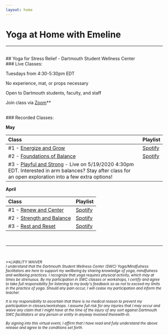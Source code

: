 ```yaml
---
layout: home
---
```

# Yoga at Home with Emeline

---
<br/>
## Yoga for Stress Relief - Dartmouth Student Wellness Center
<br/>
### Live Classes:

Tuesdays from 4:30-5:30pm EDT

No experience, mat, or props necessary

Open to Dartmouth students, faculty, and staff

Join class via [Zoom](https://dartmouth.zoom.us/j/757625459/)**

<br/>
### Recorded Classes:

<strong>May</strong>

| Class         |Playlist |
|:------------- |:-------------|
| #1 - [Energize and Grow](https://dartmouth.zoom.us/rec/share/6e0qdJbvyzhOYIXL0wacXKc4WbTKX6a8gXAZrPYJmh0-GPkWMmgqFChBuKPIK0kw)      | [Spotify](https://open.spotify.com/playlist/3y52hWEOUgObBKbGFV6m40?si=TqeBb2qQRvmtipo2fdyZ5A) | 
| #2 - [Foundations of Balance](https://dartmouth.zoom.us/rec/share/u5JMPqCz539Lb9L_sHvzfacFRK_peaa81ylL8vZfmRvJV_-5l7rvTPthJ56TpDRa)      | [Spotify](https://open.spotify.com/playlist/5n77zubagrCVy6WPqyAatf?si=zi8eCd9VQ7a6ICWeuyt5-A)      | 
| #3 - [Playful and Strong](https://dartmouth.zoom.us/j/757625459/) - Live on 5/19/2020 4:30pm EDT. Interested in arm balances? Stay after class for an open exploration into a few extra options! |       |

<!---
- [5/05/2020](https://dartmouth.zoom.us/rec/share/6e0qdJbvyzhOYIXL0wacXKc4WbTKX6a8gXAZrPYJmh0-GPkWMmgqFChBuKPIK0kw) - [Playlist](https://open.spotify.com/playlist/3y52hWEOUgObBKbGFV6m40?si=TqeBb2qQRvmtipo2fdyZ5A) - Energize and Grow
- [5/12/2020](https://dartmouth.zoom.us/rec/share/u5JMPqCz539Lb9L_sHvzfacFRK_peaa81ylL8vZfmRvJV_-5l7rvTPthJ56TpDRa) - [Playlist](https://open.spotify.com/playlist/5n77zubagrCVy6WPqyAatf?si=zi8eCd9VQ7a6ICWeuyt5-A) - Foundations of Balance
- 5/19/2020 - Playful and Strong - Live via [Zoom](https://dartmouth.zoom.us/j/757625459/)** at 4:30pm EDT. Interested in arm balances? Stay after class for an open exploration into a few extra options!
-->

<strong>April</strong>

| Class         |Playlist |
|:------------- |:-------------|
| #1 - [Renew and Center](https://dartmouth.zoom.us/rec/share/_OB4DvLpxyRJYpHJ60GPfJccTqXjeaa8hCRP-fAMykp1omfyuNvhAbBZKI8kKpoh)      | [Spotify](https://open.spotify.com/playlist/5MwNc7J0yVB2AMRMhpk637?si=O-gGO9TxS4q3on-M97uqfw) | 
| #2 - [Strength and Balance](https://dartmouth.zoom.us/rec/share/-ZUpDenyxkxOHdbz6nj8eKEvQYH3eaa81CFI-6demU_L2jLOMvbVrvH3XA8iUqYi)      | [Spotify](https://open.spotify.com/playlist/2HCdSoVTvBr1f1JgNXv6vh?si=c2NJtMM7TJOZ4RH08UnOIQ)      | 
| #3 - [Rest and Reset](https://dartmouth.zoom.us/rec/share/7vxECb7J031Of6vzxmzgW6E5G4HJaaa81ylKrvNZmhv5maM_GWmRUWNUNAVdEEw9) | [Spotify](https://open.spotify.com/playlist/4z4BsycUOc8GjgjKmytCKe?si=EOMr3jk1RUGYSMNzJ0CyWw)      |

<!---
- [4/14/2020](https://dartmouth.zoom.us/rec/share/_OB4DvLpxyRJYpHJ60GPfJccTqXjeaa8hCRP-fAMykp1omfyuNvhAbBZKI8kKpoh) -  [Playlist](https://open.spotify.com/playlist/5MwNc7J0yVB2AMRMhpk637?si=O-gGO9TxS4q3on-M97uqfw) - Renew and Center
- [4/21/2020](https://dartmouth.zoom.us/rec/share/-ZUpDenyxkxOHdbz6nj8eKEvQYH3eaa81CFI-6demU_L2jLOMvbVrvH3XA8iUqYi) - [Playlist](https://open.spotify.com/playlist/2HCdSoVTvBr1f1JgNXv6vh?si=c2NJtMM7TJOZ4RH08UnOIQ) - Strength and Balance
- [4/28/2020](https://dartmouth.zoom.us/rec/share/7vxECb7J031Of6vzxmzgW6E5G4HJaaa81ylKrvNZmhv5maM_GWmRUWNUNAVdEEw9) - [Playlist](https://open.spotify.com/playlist/4z4BsycUOc8GjgjKmytCKe?si=EOMr3jk1RUGYSMNzJ0CyWw) - Rest and Reset
-->

<br/>

---

<br/>
  
<sub><em>**LIABILITY WAIVER  
I understand that the Dartmouth Student Wellness Center (SWC) Yoga/Mindfulness facilitators are here to support my wellbeing by sharing knowledge of yoga, mindfulness and wellbeing practices. I recognize that yoga requires physical activity, which may at times be strenuous. By my participation in SWC classes or workshops, I certify and agree to take full responsibility for listening to my body's feedback so as not to exceed my limits in the practice of yoga. Should any pain occur, I will cease my participation and inform the teacher.  </em></sub>
  
<sub><em>It is my responsibility to ascertain that there is no medical reason to prevent my participation in classes/workshops. I assume full risk for any injuries that I may occur and waive any claim that I might have at the time of the injury of any sort against Dartmouth SWC facilitators or any person or entity in anyway involved therewith-in.  </em></sub>
  
<sub><em>By signing into this virtual event, I affirm that I have read and fully understand the above release and agree to the conditions set forth.</em></sub>

